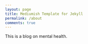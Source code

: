 ```yaml
---
layout: page
title: Mediumish Template for Jekyll
permalink: /about
comments: true
---
```


This is a blog on mental health.